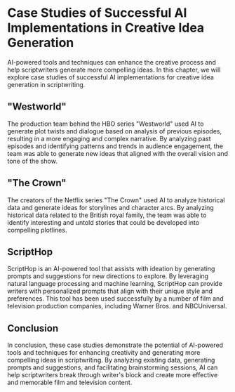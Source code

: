 Case Studies of Successful AI Implementations in Creative Idea Generation
================================================================================================================================

AI-powered tools and techniques can enhance the creative process and help scriptwriters generate more compelling ideas. In this chapter, we will explore case studies of successful AI implementations for creative idea generation in scriptwriting.

"Westworld"
-----------

The production team behind the HBO series "Westworld" used AI to generate plot twists and dialogue based on analysis of previous episodes, resulting in a more engaging and complex narrative. By analyzing past episodes and identifying patterns and trends in audience engagement, the team was able to generate new ideas that aligned with the overall vision and tone of the show.

"The Crown"
-----------

The creators of the Netflix series "The Crown" used AI to analyze historical data and generate ideas for storylines and character arcs. By analyzing historical data related to the British royal family, the team was able to identify interesting and untold stories that could be developed into compelling plotlines.

ScriptHop
---------

ScriptHop is an AI-powered tool that assists with ideation by generating prompts and suggestions for new directions to explore. By leveraging natural language processing and machine learning, ScriptHop can provide writers with personalized prompts that align with their unique style and preferences. This tool has been used successfully by a number of film and television production companies, including Warner Bros. and NBCUniversal.

Conclusion
----------

In conclusion, these case studies demonstrate the potential of AI-powered tools and techniques for enhancing creativity and generating more compelling ideas in scriptwriting. By analyzing existing data, generating prompts and suggestions, and facilitating brainstorming sessions, AI can help scriptwriters break through writer's block and create more effective and memorable film and television content.
